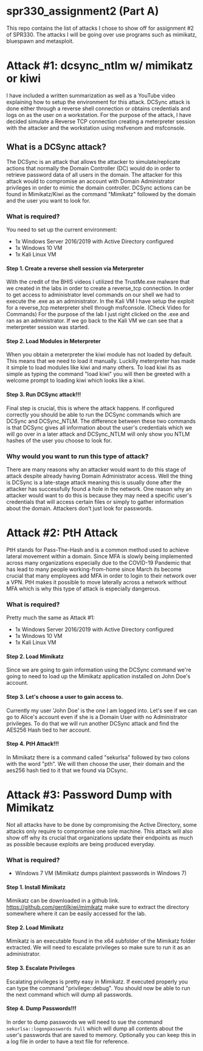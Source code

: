 # spr330_assignment2 (Part A)
This repo contains the list of attacks I chose to show off for assignment #2 of SPR330. The attacks I will be going over use programs such as mimikatz, bluespawn and metasploit. 

# Attack #1: dcsync_ntlm w/ mimikatz or kiwi
I have included a written summarization as well as a YouTube video explaining how to setup the environment for this attack. DCSync attack is done either through a reverse shell connection or obtains credentials and logs on as the user on a workstation. For the purpose of the attack, I have decided simulate a Reverse TCP connection creating a meterpreter session with the attacker and the workstation using msfvenom and msfconsole. 

## What is a DCSync attack?
The DCSync is an attack that allows the attacker to simulate/replicate actions that normally the Domain Controller (DC) would do in order to retrieve password data of all users in the domain. The attacker for this attack would to compromise an account with Domain Administrator privileges in order to mimic the domain controller. DCSync actions can be found in Mimikatz/Kiwi as the command "Mimikatz" followed by the domain and the user you want to look for. 

### What is required?
You need to set up the current environment:
- 1x Windows Server 2016/2019 with Active Directory configured
- 1x Windows 10 VM 
- 1x Kali Linux VM 

#### Step 1. Create a reverse shell session via Meterpreter
With the credit of the BHIS videos I utilized the TrustMe.exe malware that we created in the labs in order to create a reverse_tcp connection. In order to get access to administrator level commands on our shell we had to execute the .exe as an administrator. In the Kali VM I have setup the exploit for a reverse_tcp meterpreter shell through msfconsole. (Check Video for Commands)  For the purpose of the lab I just right clicked on the .exe and ran as an administrator. If we go back to the Kali VM we can see that a meterpreter session was started. 

#### Step 2. Load Modules in Meterpreter 
When you obtain a meterpreter the kiwi module has not loaded by default. This means that we need to load it manually. Luckilly meterpreter has made it simple to load modules like kiwi and many others. To load kiwi its as simple as typing the command "load kiwi" you will then be greeted with a welcome prompt to loading kiwi which looks like a kiwi. 

#### Step 3. Run DCSync attack!!! 
Final step is crucial, this is where the attack happens. If configured correctly you should be able to run the DCSync commands which are DCSync and DCSync_NTLM. The difference between these two commands is that DCSync gives all information about the user's credentials which we will go over in a later attack and DCSync_NTLM will only show you NTLM hashes of the user you choose to look for.

### Why would you want to run this type of attack? 
There are many reasons why an attacker would want to do this stage of attack despite already having Domain Administrator access. Well the thing is DCSync is a late-stage attack meaning this is usually done after the attacker has successfully found a hole in the network. One reason why an attacker would want to do this is because they may need a specific user's credentials that will access certain files or simply to gather information about the domain. Attackers don't just look for passwords.  

# Attack #2: PtH Attack 
PtH stands for Pass-The-Hash and is a common method used to achieve lateral movement within a domain. Since MFA is slowly being implemented across many organizations especially due to the COVID-19 Pandemic that has lead to many people working-from-home since March its become crucial that many employees add MFA in order to login to their network over a VPN. PtH makes it possible to move laterally across a network without MFA which is why this type of attack is especially dangerous. 

### What is required?
Pretty much the same as Attack #1:
- 1x Windows Server 2016/2019 with Active Directory configured
- 1x Windows 10 VM 
- 1x Kali Linux VM  

#### Step 2. Load Mimikatz 
Since we are going to gain information using the DCSync command we're going to need to load up the Mimikatz application installed on John Doe's account.

#### Step 3. Let's choose a user to gain access to. 
Currently my user 'John Doe' is the one I am logged into. Let's see if we can go to Alice's account even if she is a Domain User with no Administrator privileges. To do that we will run another DCSync attack and find the AES256 Hash tied to her account. 

#### Step 4. PtH Attack!!!
In Mimikatz there is a command called "sekurlsa" followed by two colons with the word "pth". We will then choose the user, their domain and the aes256 hash tied to it that we found via DCsync. 

# Attack #3: Password Dump with Mimikatz
Not all attacks have to be done by compromising the Active Directory, some attacks only require to compromise one sole machine. This attack will also show off why its crucial that organizations update their endpoints as much as possible because exploits are being produced everyday. 

### What is required?
- Windows 7 VM (Mimikatz dumps plaintext passwords in Windows 7) 

#### Step 1. Install Mimikatz
Mimikatz can be downloaded in a github link. https://github.com/gentilkiwi/mimikatz make sure to extract the directory somewhere where it can be easily accessed for the lab. 

#### Step 2. Load Mimikatz 
Mimikatz is an executable found in the x64 subfolder of the Mimikatz folder extracted. We will need to escalate privileges so make sure to run it as an administrator. 

#### Step 3. Escalate Privileges
Escalating privileges is pretty easy in Mimikatz. If executed properly you can type the command "privilege::debug". You should now be able to run the next command which will dump all passwords. 

#### Step 4. Dump Passwords!!! 
In order to dump passwords we will need to sue the command ```sekurlsa::logonpasswords Full``` which will dump all contents about the user's passwords that are saved to memory. Optionally you can keep this in a log file in order to have a text file for reference. 



























